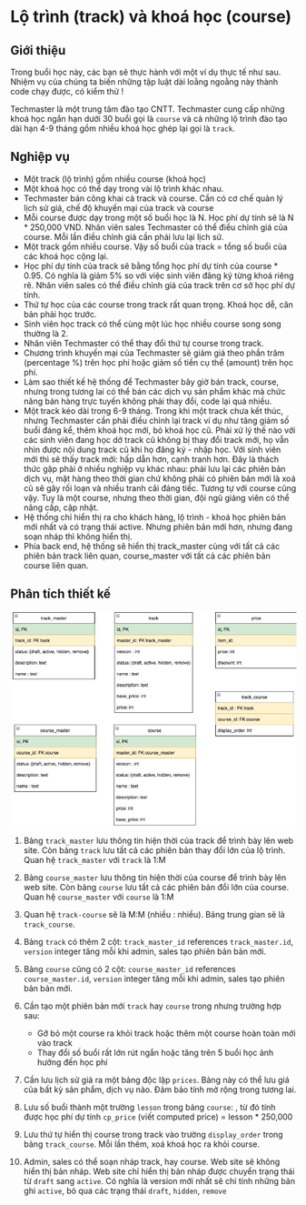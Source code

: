 # Lộ trình (track) và khoá học (course)

## Giới thiệu
Trong buổi học này, các bạn sẽ thực hành với một ví dụ thực tế như sau. Nhiệm vụ của chúng ta biến những tập luật dài loằng ngoằng này thành code chạy được, có kiểm thử !

Techmaster là một trung tâm đào tạo CNTT. Techmaster cung cấp những khoá học ngắn hạn dưới 30 buổi gọi là `course` và cả những lộ trình đào tạo dài hạn 4-9 tháng gồm nhiều khoá học ghép lại gọi là `track`.

## Nghiệp vụ
- Một track (lộ trình) gồm nhiều course (khoá học)
- Một khoá học có thể dạy trong vài lộ trình khác nhau. 
- Techmaster bán công khai cả track và course. Cần có cơ chế quản lý lịch sử giá, chế độ khuyến mại của track và course
- Mỗi course được dạy trong một số buổi học là N. Học phí dự tính sẽ là N * 250,000 VND. Nhân viên sales Techmaster có thể điều chỉnh giá của course. Mỗi lần điều chỉnh giá cần phải lưu lại lịch sử.
- Một track gồm nhiều course. Vậy số buổi của track = tổng số buổi của các khoá học cộng lại.
- Học phí dự tính của track sẽ bằng tổng học phí dự tính của course * 0.95. Có nghĩa là giảm 5% so với việc sinh viên đăng ký từng khoá riêng rẽ. Nhân viên sales có thể điều chỉnh giá của track trên cơ sở học phí dự tính.
- Thứ tự học của các course trong track rất quan trọng. Khoá học dễ, căn bản phải học trước.
- Sinh viên học track có thể cùng một lúc học nhiều course song song thường là 2.
- Nhân viên Techmaster có thể thay đổi thứ tự course trong track.
- Chương trình khuyến mại của Techmaster sẽ giảm giá theo phần trăm (percentage %) trên học phí hoặc giảm số tiền cụ thể (amount) trên học phí.
- Làm sao thiết kế hệ thống để Techmaster bây giờ bán track, course, nhưng trong tương lai có thể bán các dịch vụ sản phẩm khác mà chức năng bán hàng trực tuyến không phải thay đổi, code lại quá nhiều.
- Một track kéo dài trong 6-9 tháng. Trong khi một track chưa kết thúc, nhưng Techmaster cần phải điều chỉnh lại track ví dụ như tăng giảm số buổi đáng kể, thêm khoá học mới, bỏ khoá học cũ. Phải xử lý thế nào với các sinh viên đang học dở track cũ không bị thay đổi track mới, họ vẫn nhìn được nội dung track cũ khi họ đăng ký - nhập học. Với sinh viên mới thì sẽ thấy track mới: hấp dẫn hơn, cạnh tranh hơn. Đây là thách thức gặp phải ở nhiều nghiệp vụ khác nhau: phải lưu lại các phiên bản dịch vụ, mặt hàng theo thời gian chứ không phải có phiên bản mới là xoá cũ sẽ gây rối loạn và nhiều tranh cãi đáng tiếc. Tương tự với course cũng vậy. Tuy là một course, nhưng theo thời gian, đội ngũ giảng viên có thể nâng cấp, cập nhật.
- Hệ thống chỉ hiển thị ra cho khách hàng, lộ trình - khoá học phiên bản mới nhất và có trạng thái active. Nhưng phiên bản mới hơn, nhưng đang soạn nháp thì không hiển thị.
- Phía back end, hệ thống sẽ hiển thị track_master cùng với tất cả các phiên bản track liên quan, course_master với tất cả các phiên bản course liên quan.


## Phân tích thiết kế

![](images/diagram.jpg)
1. Bảng `track_master` lưu thông tin hiện thời của track để trình bày lên web site. Còn bảng `track` lưu tất cả các phiên bản thay đổi lớn của lộ trình. Quan hệ `track_master` với `track` là 1:M

2. Bảng `course_master` lưu thông tin hiện thời của course để trình bày lên web site. Còn bảng `course` lưu tất cả các phiên bản đổi lớn của course. Quan hệ `course_master` với `course` là 1:M

3. Quan hệ `track-course` sẽ là M:M (nhiều : nhiều). Bảng trung gian sẽ là `track_course`. 

4. Bảng `track` có thêm 2 cột: `track_master_id` references `track_master.id`, `version` integer tăng mỗi khi admin, sales tạo phiên bản bản mới.

5. Bảng `course` cũng có 2 cột: `course_master_id` references `course_master.id`, `version` integer tăng mỗi khi admin, sales tạo phiên bản bản mới.

6. Cần tạo một phiên bản mới `track` hay `course` trong nhưng trường hợp sau:
   - Gỡ bỏ một course ra khỏi track hoặc thêm một course hoàn toàn mới vào track
   - Thay đổi số buổi rất lớn rút ngắn hoặc tăng trên 5 buổi học ảnh hưởng đến học phí

7. Cần lưu lịch sử giá ra một bảng độc lập `prices`. Bảng này có thể lưu giá của bất kỳ sản phẩm, dịch vụ nào. Đảm bảo tính mở rộng trong tương lai.

8.  Lưu số buổi thành một trường `lesson` trong bảng `course`: , từ đó tính được học phí dự tính `cp_price` (viết computed price) = lesson * 250,000

9.  Lưu thứ tự hiển thị course trong track vào trường `display_order` trong bảng `track_course`. Mỗi lần thêm, xoá khoá học ra khỏi course.

10. Admin, sales có thể soạn nháp track, hay course. Web site sẽ không hiển thị bản nháp.
Web site chỉ hiển thị bản nháp được chuyển trạng thái từ `draft` sang `active`. Có nghĩa là version mới nhất sẽ chỉ tính những bản ghi `active`, bỏ qua các trạng thái `draft`, `hidden`, `remove`




 